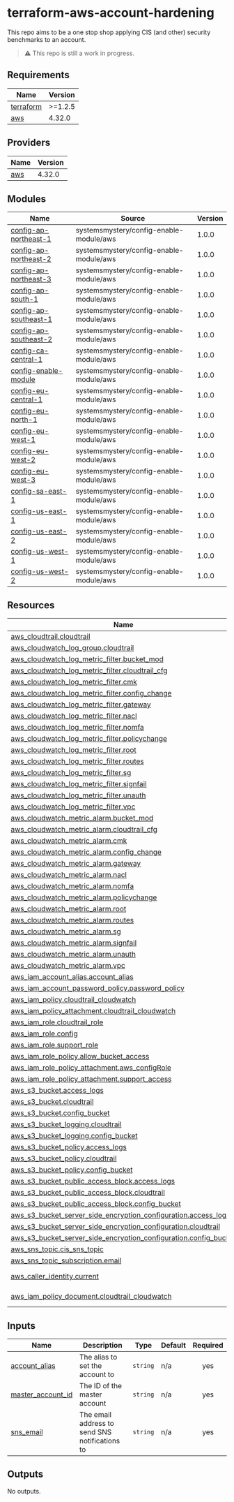 # terraform-aws-account-hardening

This repo aims to be a one stop shop applying CIS (and other) security benchmarks to an account.

> :warning: This repo is still a work in progress.

<!-- BEGIN_TF_DOCS -->
## Requirements

| Name | Version |
|------|---------|
| <a name="requirement_terraform"></a> [terraform](#requirement\_terraform) | >=1.2.5 |
| <a name="requirement_aws"></a> [aws](#requirement\_aws) | 4.32.0 |

## Providers

| Name | Version |
|------|---------|
| <a name="provider_aws"></a> [aws](#provider\_aws) | 4.32.0 |

## Modules

| Name | Source | Version |
|------|--------|---------|
| <a name="module_config-ap-northeast-1"></a> [config-ap-northeast-1](#module\_config-ap-northeast-1) | systemsmystery/config-enable-module/aws | 1.0.0 |
| <a name="module_config-ap-northeast-2"></a> [config-ap-northeast-2](#module\_config-ap-northeast-2) | systemsmystery/config-enable-module/aws | 1.0.0 |
| <a name="module_config-ap-northeast-3"></a> [config-ap-northeast-3](#module\_config-ap-northeast-3) | systemsmystery/config-enable-module/aws | 1.0.0 |
| <a name="module_config-ap-south-1"></a> [config-ap-south-1](#module\_config-ap-south-1) | systemsmystery/config-enable-module/aws | 1.0.0 |
| <a name="module_config-ap-southeast-1"></a> [config-ap-southeast-1](#module\_config-ap-southeast-1) | systemsmystery/config-enable-module/aws | 1.0.0 |
| <a name="module_config-ap-southeast-2"></a> [config-ap-southeast-2](#module\_config-ap-southeast-2) | systemsmystery/config-enable-module/aws | 1.0.0 |
| <a name="module_config-ca-central-1"></a> [config-ca-central-1](#module\_config-ca-central-1) | systemsmystery/config-enable-module/aws | 1.0.0 |
| <a name="module_config-enable-module"></a> [config-enable-module](#module\_config-enable-module) | systemsmystery/config-enable-module/aws | 1.0.0 |
| <a name="module_config-eu-central-1"></a> [config-eu-central-1](#module\_config-eu-central-1) | systemsmystery/config-enable-module/aws | 1.0.0 |
| <a name="module_config-eu-north-1"></a> [config-eu-north-1](#module\_config-eu-north-1) | systemsmystery/config-enable-module/aws | 1.0.0 |
| <a name="module_config-eu-west-1"></a> [config-eu-west-1](#module\_config-eu-west-1) | systemsmystery/config-enable-module/aws | 1.0.0 |
| <a name="module_config-eu-west-2"></a> [config-eu-west-2](#module\_config-eu-west-2) | systemsmystery/config-enable-module/aws | 1.0.0 |
| <a name="module_config-eu-west-3"></a> [config-eu-west-3](#module\_config-eu-west-3) | systemsmystery/config-enable-module/aws | 1.0.0 |
| <a name="module_config-sa-east-1"></a> [config-sa-east-1](#module\_config-sa-east-1) | systemsmystery/config-enable-module/aws | 1.0.0 |
| <a name="module_config-us-east-1"></a> [config-us-east-1](#module\_config-us-east-1) | systemsmystery/config-enable-module/aws | 1.0.0 |
| <a name="module_config-us-east-2"></a> [config-us-east-2](#module\_config-us-east-2) | systemsmystery/config-enable-module/aws | 1.0.0 |
| <a name="module_config-us-west-1"></a> [config-us-west-1](#module\_config-us-west-1) | systemsmystery/config-enable-module/aws | 1.0.0 |
| <a name="module_config-us-west-2"></a> [config-us-west-2](#module\_config-us-west-2) | systemsmystery/config-enable-module/aws | 1.0.0 |

## Resources

| Name | Type |
|------|------|
| [aws_cloudtrail.cloudtrail](https://registry.terraform.io/providers/hashicorp/aws/4.32.0/docs/resources/cloudtrail) | resource |
| [aws_cloudwatch_log_group.cloudtrail](https://registry.terraform.io/providers/hashicorp/aws/4.32.0/docs/resources/cloudwatch_log_group) | resource |
| [aws_cloudwatch_log_metric_filter.bucket_mod](https://registry.terraform.io/providers/hashicorp/aws/4.32.0/docs/resources/cloudwatch_log_metric_filter) | resource |
| [aws_cloudwatch_log_metric_filter.cloudtrail_cfg](https://registry.terraform.io/providers/hashicorp/aws/4.32.0/docs/resources/cloudwatch_log_metric_filter) | resource |
| [aws_cloudwatch_log_metric_filter.cmk](https://registry.terraform.io/providers/hashicorp/aws/4.32.0/docs/resources/cloudwatch_log_metric_filter) | resource |
| [aws_cloudwatch_log_metric_filter.config_change](https://registry.terraform.io/providers/hashicorp/aws/4.32.0/docs/resources/cloudwatch_log_metric_filter) | resource |
| [aws_cloudwatch_log_metric_filter.gateway](https://registry.terraform.io/providers/hashicorp/aws/4.32.0/docs/resources/cloudwatch_log_metric_filter) | resource |
| [aws_cloudwatch_log_metric_filter.nacl](https://registry.terraform.io/providers/hashicorp/aws/4.32.0/docs/resources/cloudwatch_log_metric_filter) | resource |
| [aws_cloudwatch_log_metric_filter.nomfa](https://registry.terraform.io/providers/hashicorp/aws/4.32.0/docs/resources/cloudwatch_log_metric_filter) | resource |
| [aws_cloudwatch_log_metric_filter.policychange](https://registry.terraform.io/providers/hashicorp/aws/4.32.0/docs/resources/cloudwatch_log_metric_filter) | resource |
| [aws_cloudwatch_log_metric_filter.root](https://registry.terraform.io/providers/hashicorp/aws/4.32.0/docs/resources/cloudwatch_log_metric_filter) | resource |
| [aws_cloudwatch_log_metric_filter.routes](https://registry.terraform.io/providers/hashicorp/aws/4.32.0/docs/resources/cloudwatch_log_metric_filter) | resource |
| [aws_cloudwatch_log_metric_filter.sg](https://registry.terraform.io/providers/hashicorp/aws/4.32.0/docs/resources/cloudwatch_log_metric_filter) | resource |
| [aws_cloudwatch_log_metric_filter.signfail](https://registry.terraform.io/providers/hashicorp/aws/4.32.0/docs/resources/cloudwatch_log_metric_filter) | resource |
| [aws_cloudwatch_log_metric_filter.unauth](https://registry.terraform.io/providers/hashicorp/aws/4.32.0/docs/resources/cloudwatch_log_metric_filter) | resource |
| [aws_cloudwatch_log_metric_filter.vpc](https://registry.terraform.io/providers/hashicorp/aws/4.32.0/docs/resources/cloudwatch_log_metric_filter) | resource |
| [aws_cloudwatch_metric_alarm.bucket_mod](https://registry.terraform.io/providers/hashicorp/aws/4.32.0/docs/resources/cloudwatch_metric_alarm) | resource |
| [aws_cloudwatch_metric_alarm.cloudtrail_cfg](https://registry.terraform.io/providers/hashicorp/aws/4.32.0/docs/resources/cloudwatch_metric_alarm) | resource |
| [aws_cloudwatch_metric_alarm.cmk](https://registry.terraform.io/providers/hashicorp/aws/4.32.0/docs/resources/cloudwatch_metric_alarm) | resource |
| [aws_cloudwatch_metric_alarm.config_change](https://registry.terraform.io/providers/hashicorp/aws/4.32.0/docs/resources/cloudwatch_metric_alarm) | resource |
| [aws_cloudwatch_metric_alarm.gateway](https://registry.terraform.io/providers/hashicorp/aws/4.32.0/docs/resources/cloudwatch_metric_alarm) | resource |
| [aws_cloudwatch_metric_alarm.nacl](https://registry.terraform.io/providers/hashicorp/aws/4.32.0/docs/resources/cloudwatch_metric_alarm) | resource |
| [aws_cloudwatch_metric_alarm.nomfa](https://registry.terraform.io/providers/hashicorp/aws/4.32.0/docs/resources/cloudwatch_metric_alarm) | resource |
| [aws_cloudwatch_metric_alarm.policychange](https://registry.terraform.io/providers/hashicorp/aws/4.32.0/docs/resources/cloudwatch_metric_alarm) | resource |
| [aws_cloudwatch_metric_alarm.root](https://registry.terraform.io/providers/hashicorp/aws/4.32.0/docs/resources/cloudwatch_metric_alarm) | resource |
| [aws_cloudwatch_metric_alarm.routes](https://registry.terraform.io/providers/hashicorp/aws/4.32.0/docs/resources/cloudwatch_metric_alarm) | resource |
| [aws_cloudwatch_metric_alarm.sg](https://registry.terraform.io/providers/hashicorp/aws/4.32.0/docs/resources/cloudwatch_metric_alarm) | resource |
| [aws_cloudwatch_metric_alarm.signfail](https://registry.terraform.io/providers/hashicorp/aws/4.32.0/docs/resources/cloudwatch_metric_alarm) | resource |
| [aws_cloudwatch_metric_alarm.unauth](https://registry.terraform.io/providers/hashicorp/aws/4.32.0/docs/resources/cloudwatch_metric_alarm) | resource |
| [aws_cloudwatch_metric_alarm.vpc](https://registry.terraform.io/providers/hashicorp/aws/4.32.0/docs/resources/cloudwatch_metric_alarm) | resource |
| [aws_iam_account_alias.account_alias](https://registry.terraform.io/providers/hashicorp/aws/4.32.0/docs/resources/iam_account_alias) | resource |
| [aws_iam_account_password_policy.password_policy](https://registry.terraform.io/providers/hashicorp/aws/4.32.0/docs/resources/iam_account_password_policy) | resource |
| [aws_iam_policy.cloudtrail_cloudwatch](https://registry.terraform.io/providers/hashicorp/aws/4.32.0/docs/resources/iam_policy) | resource |
| [aws_iam_policy_attachment.cloudtrail_cloudwatch](https://registry.terraform.io/providers/hashicorp/aws/4.32.0/docs/resources/iam_policy_attachment) | resource |
| [aws_iam_role.cloudtrail_role](https://registry.terraform.io/providers/hashicorp/aws/4.32.0/docs/resources/iam_role) | resource |
| [aws_iam_role.config](https://registry.terraform.io/providers/hashicorp/aws/4.32.0/docs/resources/iam_role) | resource |
| [aws_iam_role.support_role](https://registry.terraform.io/providers/hashicorp/aws/4.32.0/docs/resources/iam_role) | resource |
| [aws_iam_role_policy.allow_bucket_access](https://registry.terraform.io/providers/hashicorp/aws/4.32.0/docs/resources/iam_role_policy) | resource |
| [aws_iam_role_policy_attachment.aws_configRole](https://registry.terraform.io/providers/hashicorp/aws/4.32.0/docs/resources/iam_role_policy_attachment) | resource |
| [aws_iam_role_policy_attachment.support_access](https://registry.terraform.io/providers/hashicorp/aws/4.32.0/docs/resources/iam_role_policy_attachment) | resource |
| [aws_s3_bucket.access_logs](https://registry.terraform.io/providers/hashicorp/aws/4.32.0/docs/resources/s3_bucket) | resource |
| [aws_s3_bucket.cloudtrail](https://registry.terraform.io/providers/hashicorp/aws/4.32.0/docs/resources/s3_bucket) | resource |
| [aws_s3_bucket.config_bucket](https://registry.terraform.io/providers/hashicorp/aws/4.32.0/docs/resources/s3_bucket) | resource |
| [aws_s3_bucket_logging.cloudtrail](https://registry.terraform.io/providers/hashicorp/aws/4.32.0/docs/resources/s3_bucket_logging) | resource |
| [aws_s3_bucket_logging.config_bucket](https://registry.terraform.io/providers/hashicorp/aws/4.32.0/docs/resources/s3_bucket_logging) | resource |
| [aws_s3_bucket_policy.access_logs](https://registry.terraform.io/providers/hashicorp/aws/4.32.0/docs/resources/s3_bucket_policy) | resource |
| [aws_s3_bucket_policy.cloudtrail](https://registry.terraform.io/providers/hashicorp/aws/4.32.0/docs/resources/s3_bucket_policy) | resource |
| [aws_s3_bucket_policy.config_bucket](https://registry.terraform.io/providers/hashicorp/aws/4.32.0/docs/resources/s3_bucket_policy) | resource |
| [aws_s3_bucket_public_access_block.access_logs](https://registry.terraform.io/providers/hashicorp/aws/4.32.0/docs/resources/s3_bucket_public_access_block) | resource |
| [aws_s3_bucket_public_access_block.cloudtrail](https://registry.terraform.io/providers/hashicorp/aws/4.32.0/docs/resources/s3_bucket_public_access_block) | resource |
| [aws_s3_bucket_public_access_block.config_bucket](https://registry.terraform.io/providers/hashicorp/aws/4.32.0/docs/resources/s3_bucket_public_access_block) | resource |
| [aws_s3_bucket_server_side_encryption_configuration.access_logs](https://registry.terraform.io/providers/hashicorp/aws/4.32.0/docs/resources/s3_bucket_server_side_encryption_configuration) | resource |
| [aws_s3_bucket_server_side_encryption_configuration.cloudtrail](https://registry.terraform.io/providers/hashicorp/aws/4.32.0/docs/resources/s3_bucket_server_side_encryption_configuration) | resource |
| [aws_s3_bucket_server_side_encryption_configuration.config_bucket](https://registry.terraform.io/providers/hashicorp/aws/4.32.0/docs/resources/s3_bucket_server_side_encryption_configuration) | resource |
| [aws_sns_topic.cis_sns_topic](https://registry.terraform.io/providers/hashicorp/aws/4.32.0/docs/resources/sns_topic) | resource |
| [aws_sns_topic_subscription.email](https://registry.terraform.io/providers/hashicorp/aws/4.32.0/docs/resources/sns_topic_subscription) | resource |
| [aws_caller_identity.current](https://registry.terraform.io/providers/hashicorp/aws/4.32.0/docs/data-sources/caller_identity) | data source |
| [aws_iam_policy_document.cloudtrail_cloudwatch](https://registry.terraform.io/providers/hashicorp/aws/4.32.0/docs/data-sources/iam_policy_document) | data source |

## Inputs

| Name | Description | Type | Default | Required |
|------|-------------|------|---------|:--------:|
| <a name="input_account_alias"></a> [account\_alias](#input\_account\_alias) | The alias to set the account to | `string` | n/a | yes |
| <a name="input_master_account_id"></a> [master\_account\_id](#input\_master\_account\_id) | The ID of the master account | `string` | n/a | yes |
| <a name="input_sns_email"></a> [sns\_email](#input\_sns\_email) | The email address to send SNS notifications to | `string` | n/a | yes |

## Outputs

No outputs.
<!-- END_TF_DOCS -->